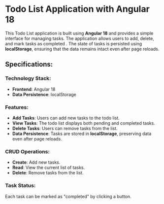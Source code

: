 # Todo List Application with Angular 18

This Todo List application is built using **Angular 18** and provides a simple interface for managing tasks. The application allows users to add, delete, and mark tasks as completed . The state of tasks is persisted using **localStorage**, ensuring that the data remains intact even after page reloads.

## Specifications:

### Technology Stack:
- **Frontend**: Angular 18
- **Data Persistence**: localStorage

### Features:
- **Add Tasks**: Users can add new tasks to the todo list.
- **View Tasks**: The todo list displays both pending and completed tasks.
- **Delete Tasks**: Users can remove tasks from the list.
- **Data Persistence**: Tasks are stored in **localStorage**, preserving data even after page reloads.

### CRUD Operations:
- **Create**: Add new tasks.
- **Read**: View the current list of tasks.
- **Delete**: Remove tasks from the list.

### Task Status:
Each task can be marked as "completed" by clicking a button.
